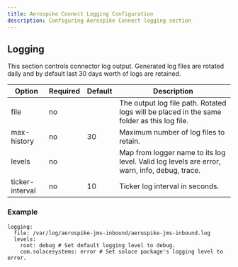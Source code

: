 ```yaml
---
title: Aerospike Connect Logging Configuration
description: Configuring Aerospike Connect logging section
---
```


## Logging

This section controls connector log output. Generated log files are rotated daily and by default last 30 days worth of logs are retained.

Option | Required | Default | Description
---| --- | --- | ---
file | no | | The output log file path. Rotated logs will be placed in the same folder as this log file.
max-history | no | 30 | Maximum number of log files to retain.
levels | no | | Map from logger name to its log level. Valid log levels are error, warn, info, debug, trace.
ticker-interval | no | 10 | Ticker log interval in seconds.


### Example

```
logging:
  file: /var/log/aerospike-jms-inbound/aerospike-jms-inbound.log
  levels:
    root: debug # Set default logging level to debug.
    com.solacesystems: error # Set solace package's logging level to error.
```
